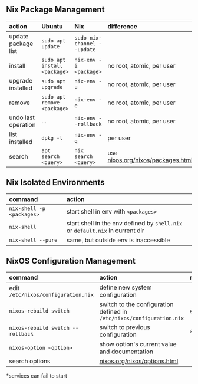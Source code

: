 ## Nix Package Management

| action | Ubuntu | Nix | difference |
|:---|:---|:---|:---|
| update package list | `sudo apt update` | `sudo nix-channel --update` | |
| install | `sudo apt install <package>` | `nix-env -i <package>` | no root, atomic, per user |
| upgrade installed | `sudo apt upgrade` | `nix-env -u` | no root, atomic, per user |
| remove | `sudo apt remove <package>` | `nix-env -e` | no root, atomic, per user |
| undo last operation | ... | `nix-env --rollback` | no root, atomic, per user |
| list installed | `dpkg -l`| `nix-env -q` | per user |
| search | `apt search <query>` | `nix search <query>` | use [nixos.org/nixos/packages.html](https://nixos.org/nixos/packages.html)  |


## Nix Isolated Environments

| command | action |
|:---|:---|
| `nix-shell -p <packages>` | start shell in env with `<packages>` |
| `nix-shell` | start shell in the env defined by `shell.nix` or `default.nix` in current dir |
| `nix-shell --pure` | same, but outside env is inaccessible |


## NixOS Configuration Management

| command | action | notes |
|:---|:---|:---|
| edit `/etc/nixos/configuration.nix` | define new system configuration | |
| `nixos-rebuild switch` | switch to the configuration defined in `/etc/nixos/configuration.nix` | atomic* |
| `nixos-rebuild switch --rollback` | switch to previous configuration | atomic*
| `nixos-option <option>` | show option's current value and documentation | |
| search options | [nixos.org/nixos/options.html](https://nixos.org/nixos/options.html) | |

*services can fail to start
